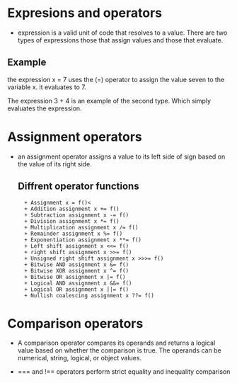 # Expresions and operators

+ expression is a valid unit of code that resolves to a value. There are two types of expressions those that assign values and those that evaluate.

## Example 

the expression x = 7 uses the (=) operator to assign the value seven to the variable x. it evaluates to 7.

The expression 3 + 4 is an example of the second type. Which simply evaluates the expression. 

# Assignment operators

+ an assignment operator assigns a value to its left side of sign based on the value of its right side.
    
    
    ## Diffrent operator functions
        + Assignment x = f()<
        + Addition assignment x += f()	
        + Subtraction assignment x -= f()	
        + Division assignment x *= f()	
        + Multiplication assignment x /= f()
        + Remainder assignment x %= f()	
        + Exponentiation assignment x **= f()
        + Left shift assignment x <<= f()	
        + right shift assignment x >>= f()	
        + Unsigned right shift assignment x >>>= f()	
        + Bitwise AND assignment x &= f()	
        + Bitwise XOR assignment x ^= f()	
        + Bitwise OR assignment x |= f()	
        + Logical AND assignment x &&= f()	
        + Logical OR assignment x ||= f()	
        + Nullish coalescing assignment x ??= f()	

# Comparison operators

+ A comparison operator compares its operands and returns a logical value based on whether the comparison is true. The operands can be numerical, string, logical, or object values.

+ === and !== operators perform strict equality and inequality comparison 
